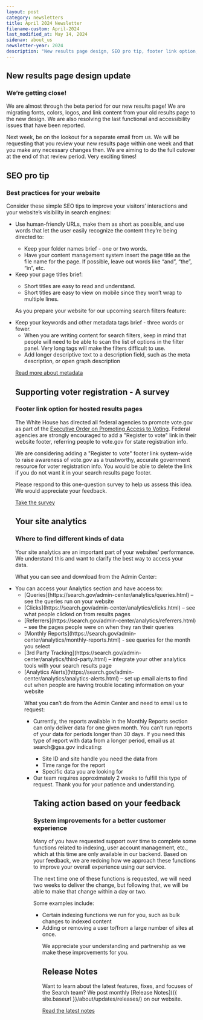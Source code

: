 ```yaml
---
layout: post
category: newsletters
title: April 2024 Newsletter
filename-custom: April-2024
last_modified_at: May 14, 2024
sidenav: about_us
newsletter-year: 2024
description: "New results page design, SEO pro tip, footer link option, site analytics, systemp improvements, release notes."
---
```


## New results page design update

### We’re getting close!

We are almost through the beta period for our new results page! We are migrating fonts, colors, logos, and link content from your old results page to the new design. We are also resolving the last functional and accessibility issues that have been reported. 

Next week, be on the lookout for a separate email from us. We will be requesting that you review your new results page within one week and that you make any necessary changes then. We are aiming to do the full cutover at the end of that review period. Very exciting times!




## SEO pro tip

### Best practices for your website

Consider these simple SEO tips to improve your visitors’ interactions and your website’s visibility in search  engines:

<ul>
<li>Use human-friendly URLs, make them as short as possible, and use words that let the user easily recognize the content they’re being directed to:</li>
<ul><li>Keep your folder names brief - one or two words.</li>
<li>Have your content management system insert the page title as the file name for the page. If possible, leave out words like “and”, “the”, “in”, etc.</li></ul>
<li>Keep your page titles brief:</li>
<ul><li>Short titles are easy to read and understand.</li>
<li>Short titles are easy to view on mobile since they won’t wrap to multiple lines.</li>
</ul>




As you prepare your website for our upcoming search filters feature:


<li>Keep your keywords and other metadata tags brief - three words or fewer.
<ul><li>When you are writing content for search filters, keep in mind that people will need to be able to scan the list of options in the filter panel. Very long tags will make the filters difficult to use.
</li>
<li>Add longer descriptive text to a description field, such as the meta description, or open graph description</li></ul>
 

[Read more about metadata](https://search.gov/indexing/metadata.html)





## Supporting voter registration - A survey

### Footer link option for hosted results pages

The White House has directed all federal agencies to promote vote.gov as part of the [Executive Order on Promoting Access to Voting](https://www.whitehouse.gov/briefing-room/presidential-actions/2021/03/07/executive-order-on-promoting-access-to-voting/). Federal agencies are strongly encouraged to add a "Register to vote" link in their website footer, referring people to vote.gov for state registration info.

We are considering adding a "Register to vote" footer link system-wide to raise awareness of vote.gov as a trustworthy, accurate government resource for voter registration info. You would be able to delete the link if you do not want it in your search results page footer.

Please respond to this one-question survey to help us assess this idea. We would appreciate your feedback.

[Take the survey](https://touchpoints.app.cloud.gov/touchpoints/bfac5461/submit)





## Your site analytics

### Where to find different kinds of data

Your site analytics are an important part of your websites’ performance. We understand this and want to clarify the best way to access your data.

What you can see and download from the Admin Center:

<li>You can access your Analytics section and have access to:
<ul><li>[Queries](https://search.gov/admin-center/analytics/queries.html) – see the queries run on your website
<li>[Clicks](https://search.gov/admin-center/analytics/clicks.html) – see what people clicked on from results pages
<li>[Referrers](https://search.gov/admin-center/analytics/referrers.html) – see the pages people were on when they ran their queries
<li>[Monthly Reports](https://search.gov/admin-center/analytics/monthly-reports.html) - see queries for the month you select
<li>[3rd Party Tracking](https://search.gov/admin-center/analytics/third-party.html) – integrate your other analytics tools with your search results page
<li>[Analytics Alerts](https://search.gov/admin-center/analytics/analytics-alerts.html) – set up email alerts to find out when people are having trouble locating information on your website
</li>
 
What you can’t do from the Admin Center and need to email us to request:

<ul>
<li>Currently, the reports available in the Monthly Reports section can only deliver data for one given month. You can’t run reports of your data for periods longer than 30 days. If you need this type of report with data from a longer period, email us at search@gsa.gov indicating:</li>
<ul><li>Site ID and site handle you need the data from</li>
<li>Time range for the report</li>
<li>Specific data you are looking for</li>
</ul>
  
<li>Our team requires approximately 2 weeks to fulfill this type of request. Thank you for your patience and understanding.</li>





## Taking action based on your feedback

### System improvements for a better customer experience

Many of you have requested support over time to complete some functions related to indexing, user account management, etc., which at this time are only available in our backend. Based on your feedback, we are redoing how we approach these functions to improve your overall experience using our service. 

The next time one of these functions is requested, we will need two weeks to deliver the change, but following that, we will be able to make that change within a day or two. 

Some examples include:
<ul>
<li>Certain indexing functions we run for you, such as bulk changes to indexed content  
<li>Adding or removing a user to/from a large number of sites at once.</li>

We appreciate your understanding and partnership as we make these improvements for you.





## Release Notes

Want to learn about the latest features, fixes, and focuses of the Search team? We post monthly [Release Notes]({{ site.baseurl }}/about/updates/releases/) on our website.

[Read the latest notes]({{site.baseurl}}/about/updates/releases/march-2024.html)
